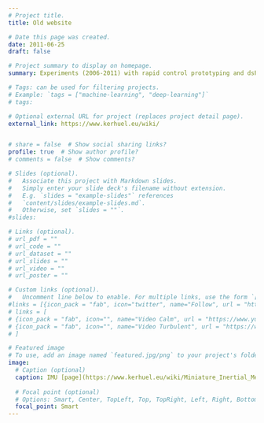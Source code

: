 ```yaml
---
# Project title.
title: Old website

# Date this page was created.
date: 2011-06-25
draft: false

# Project summary to display on homepage.
summary: Experiments (2006-2011) with rapid control prototyping and dsPIC. Former website and forum.

# Tags: can be used for filtering projects.
# Example: `tags = ["machine-learning", "deep-learning"]`
# tags:

# Optional external URL for project (replaces project detail page).
external_link: https://www.kerhuel.eu/wiki/


# share = false  # Show social sharing links?
profile: true  # Show author profile?
# comments = false  # Show comments?

# Slides (optional).
#   Associate this project with Markdown slides.
#   Simply enter your slide deck's filename without extension.
#   E.g. `slides = "example-slides"` references 
#   `content/slides/example-slides.md`.
#   Otherwise, set `slides = ""`.
#slides:

# Links (optional).
# url_pdf = ""
# url_code = ""
# url_dataset = ""
# url_slides = ""
# url_video = ""
# url_poster = ""

# Custom links (optional).
#   Uncomment line below to enable. For multiple links, use the form `[{...}, {...}, {...}]`.
#links = [{icon_pack = "fab", icon="twitter", name="Follow", url = "https://twitter.com/georgecushen"}]
# links = [
# {icon_pack = "fab", icon="", name="Video Calm", url = "https://www.youtube.com/playlist?list=PLaljXZFYAWTM5xUd5nM3107M2cDsQRFC0"},
# {icon_pack = "fab", icon="", name="Video Turbulent", url = "https://www.youtube.com/playlist?list=PLaljXZFYAWTPAKykfQDyIEClrdDMl0NDy"}
# ]

# Featured image
# To use, add an image named `featured.jpg/png` to your project's folder. 
image:
  # Caption (optional)
  caption: IMU [page](https://www.kerhuel.eu/wiki/Miniature_Inertial_Measurement_Unit_-_IMU/)
  
  # Focal point (optional)
  # Options: Smart, Center, TopLeft, Top, TopRight, Left, Right, BottomLeft, Bottom, BottomRight
  focal_point: Smart
---
```


<!-- Enable Photo Swipe + gallery features -->
<!-- {{< load-photoswipe >}} -->
